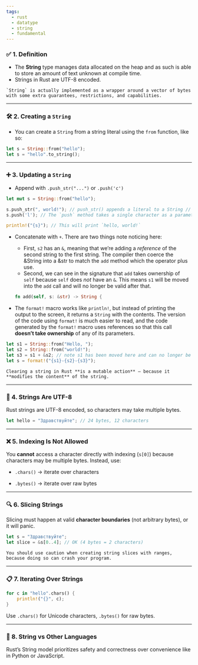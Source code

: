```yaml
---
tags:
  - rust
  - datatype
  - string
  - fundamental
---
```



### ✅ 1. Definition

- The **String** type manages data allocated on the heap and as such is able to store an amount of text unknown at compile time.
- Strings in Rust are UTF-8 encoded.

```ad-note
`String` is actually implemented as a wrapper around a vector of bytes with some extra guarantees, restrictions, and capabilities.
```

---

### 🛠 2. **Creating a `String`**

- You can create a `String` from a string literal using the `from` function, like so:

```rust
let s = String::from("hello");
let s = "hello".to_string();
```

---

### ➕ 3. **Updating a `String`**

- Append with `.push_str("...")` or `.push('c')`
    
```rust
let mut s = String::from("hello");

s.push_str(", world!"); // push_str() appends a literal to a String // it use string slice
s.push('l'); // The `push` method takes a single character as a parameter and adds it to the `String`.

println!("{s}"); // This will print `hello, world!`
```

- Concatenate with `+`.  There are two things note noticing here:
	- First, `s2` has an `&`, meaning that we’re adding a _reference_ of the second string to the first string. The compiler then coerce the &String into a &str to match the `add` method which the operator plus use.
	- Second, we can see in the signature that `add` takes ownership of `self` because `self` does _not_ have an `&`. This means `s1` will be moved into the `add` call and will no longer be valid after that.
	```rust
	fn add(self, s: &str) -> String {
	```

- The `format!` macro works like `println!`, but instead of printing the output to the screen, it returns a `String` with the contents. The version of the code using `format!` is much easier to read, and the code generated by the `format!` macro uses references so that this call **doesn’t take ownership** of any of its parameters.
```rust
let s1 = String::from("Hello, ");
let s2 = String::from("world!");
let s3 = s1 + &s2; // note s1 has been moved here and can no longer be used
let s = format!("{s1}-{s2}-{s3}");
```

```ad-warning
Clearing a string in Rust **is a mutable action** — because it **modifies the content** of the string.
```

---

### 🧠 4. **Strings Are UTF-8**

Rust strings are UTF-8 encoded, so characters may take multiple bytes.

```rust
let hello = "Здравствуйте"; // 24 bytes, 12 characters
```

---

### ❌ 5. **Indexing Is Not Allowed**

You **cannot** access a character directly with indexing (`s[0]`) because characters may be multiple bytes. Instead, use:

- `.chars()` → iterate over characters
    
- `.bytes()` → iterate over raw bytes
    

---

### 🔍 6. **Slicing Strings**

Slicing must happen at valid **character boundaries** (not arbitrary bytes), or it will panic.

```rust
let s = "Здравствуйте";
let slice = &s[0..4]; // OK (4 bytes = 2 characters)
```

```ad-warning
You should use caution when creating string slices with ranges, because doing so can crash your program.
```

---

### 📋 7. **Iterating Over Strings**

```rust
for c in "hello".chars() {
    println!("{}", c);
}
```

Use `.chars()` for Unicode characters, `.bytes()` for raw bytes.

---

### 🚫 8. **String vs Other Languages**

Rust’s String model prioritizes safety and correctness over convenience like in Python or JavaScript.
